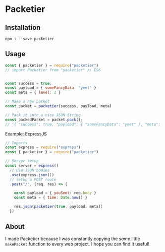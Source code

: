 # Packetier

## Installation

`npm i --save packetier`

## Usage

```javascript
const { packetier } = require("packetier")
// import Packetier from "packetier" // ES6


const success = true;
const payload = { someFancyData: "yeet" }
const meta = { level: 2 }

// Make a new packet
const packet = packetier(success, payload, meta)

// Pack it into a nice JSON String
const packedPacket = packet.pack();
// '{ "success": true, "payload": { "someFancyData": "yeet" }, "meta": { "level": 2 } }'
```

Example: ExpressJS

```javascript
// Imports
const express = require("express")
const { packetier } = require("packetier")

// Server setup
const server = express()
  // Use JSON bodies
  .use(express.json())
  // setup a POST route
  .post("/", (req, res) => {  

    const payload = { youSent: req.body }
    const meta = { time: Date.now() }

    res.json(packetier(true, payload, meta))
  })
```

## About

I made Packetier because I was constantly copying the *same*
little `makePacket` function to every web project. I hope you
can find it useful!
